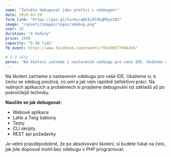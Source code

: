 ```yaml
---
name: "Začněte debugovat jako profíci s xdebugem!"
date: 2018-03-29
form_link: "https://goo.gl/forms/qNSILHl9XqM9yotD2"
image: "/assets/images/logos/xdebug.png"
user: 32
duration: "4 hodiny"
price: 2999
capacity: "5-10 lidí"
fb_event: https://www.facebook.com/events/755430577984268/

# 2-3 věty
perex: 'Na školení začneme s nastavením xdebugu pro vaše IDE. Ukážeme si, k čemu se xdebug používá, co umí a jak vám rapidně zefektivní práci.'
---
```


Na školení začneme s nastavením xdebugu pro vaše IDE. Ukážeme si, k čemu se xdebug používá, co umí a jak vám rapidně zefektivní práci. Na reálných aplikacích a problémech si projdeme debugování od základů až po pokročilejší techniky.

<p><strong>Naučíte se jak debugovat:</strong></p>
<ul>
    <li>Webové aplikace</li>
    <li>Latte a Twig šablony</li>
    <li>Testy</li>
    <li>CLI skripty</li>
    <li>REST api požadavky</li>
</ul>

Je velmi pravděpodobné, že po absolvování školení, si budete ťukat na čelo, jak jste doposud mohli bez xdebugu v PHP programovat.
